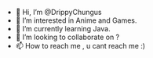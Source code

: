 - 👋 Hi, I’m @DrippyChungus
- 👀 I’m interested in Anime and Games.
- 🌱 I’m currently learning Java.
- 💞️ I’m looking to collaborate on ?
- 📫 How to reach me , u cant reach me :)

<!---
DrippyChungus/DrippyChungus is a ✨ special ✨ repository because its `README.md` (this file) appears on your GitHub profile.
You can click the Preview link to take a look at your changes.
--->
